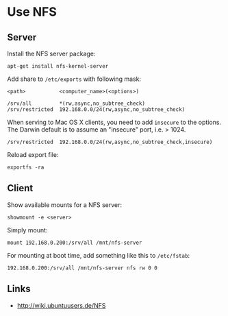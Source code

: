 # Use NFS

## Server

Install the NFS server package:

    apt-get install nfs-kernel-server

Add share to `/etc/exports` with following mask:

    <path>           <computer_name>(<options>)

    /srv/all         *(rw,async,no_subtree_check)
    /srv/restricted  192.168.0.0/24(rw,async,no_subtree_check)

When serving to Mac OS X clients, you need to add `insecure` to the options. The Darwin default is to assume an "insecure" port, i.e. > 1024.

    /srv/restricted  192.168.0.0/24(rw,async,no_subtree_check,insecure)

Reload export file:

    exportfs -ra

## Client

Show available mounts for a NFS server:

    showmount -e <server>

Simply mount:

    mount 192.168.0.200:/srv/all /mnt/nfs-server

For mounting at boot time, add something like this to `/etc/fstab`:

    192.168.0.200:/srv/all /mnt/nfs-server nfs rw 0 0

## Links

* <http://wiki.ubuntuusers.de/NFS>
